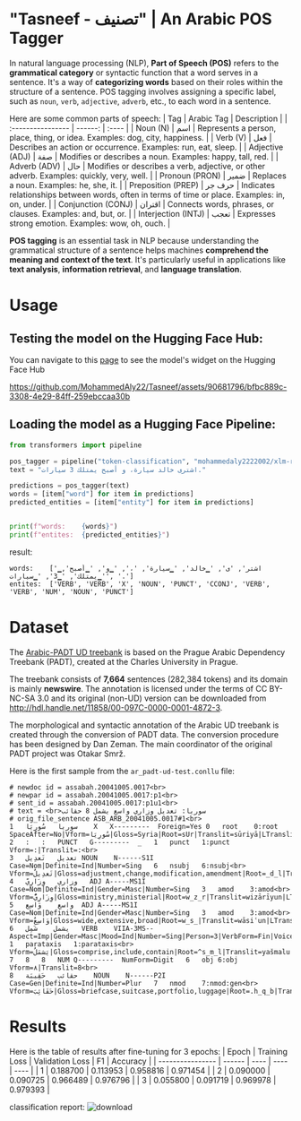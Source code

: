 # "Tasneef - تصنيف" | An Arabic POS Tagger
In natural language processing (NLP), **Part of Speech (POS)** refers to the **grammatical category** or syntactic function that a word serves in a sentence. It's a way of **categorizing words** based on their roles within the structure of a sentence. POS tagging involves assigning a specific label, such as `noun`, `verb`, `adjective`, `adverb`, etc., to each word in a sentence.

Here are some common parts of speech:
| Tag              | Arabic Tag | Description |
| :---------------- | ------: | :---- |
| Noun (N)        |   اسم   | Represents a person, place, thing, or idea. Examples: dog, city, happiness. |
| Verb (V)           |   فعل   | Describes an action or occurrence. Examples: run, eat, sleep. |
| Adjective (ADJ)    |  صفة   | Modifies or describes a noun. Examples: happy, tall, red. |
| Adverb (ADV) |  حال   | Modifies or describes a verb, adjective, or other adverb. Examples: quickly, very, well. |
| Pronoun (PRON) |  ضمير   | Replaces a noun. Examples: he, she, it. |
| Preposition (PREP) |  حرف جر   | Indicates relationships between words, often in terms of time or place. Examples: in, on, under. |
| Conjunction (CONJ) |  اقتران   | Connects words, phrases, or clauses. Examples: and, but, or. |
| Interjection (INTJ) |  تعجب   | Expresses strong emotion. Examples: wow, oh, ouch. |

**POS tagging** is an essential task in NLP because understanding the grammatical structure of a sentence helps machines **comprehend the meaning and context of the text**. It's particularly useful in applications like **text analysis**, **information retrieval**, and **language translation**.

# Usage
## Testing the model on the Hugging Face Hub:
You can navigate to this [page](https://huggingface.co/mohammedaly2222002/xlm-roberta-base-finetuned-ud-arabic) to see the model's widget on the Hugging Face Hub

https://github.com/MohammedAly22/Tasneef/assets/90681796/bfbc889c-3308-4e29-84ff-259ebccaa30b

## Loading the model as a Hugging Face Pipeline:
```python
from transformers import pipeline

pos_tagger = pipeline("token-classification", "mohammedaly2222002/xlm-roberta-base-finetuned-ud-arabic")
text = "اشترى خالد سيارة، و أصبح يمتلك 3 سيارات."

predictions = pos_tagger(text)
words = [item["word"] for item in predictions]
predicted_entities = [item["entity"] for item in predictions]


print(f"words:    {words}")
print(f"entites:  {predicted_entities}")
```

result:
```
words:    ['▁اشتر', 'ى', '▁خالد', '▁سيارة', '،', '▁و', '▁أصبح', '▁يمتلك', '▁3', '▁سيارات', '.']
entites:  ['VERB', 'VERB', 'X', 'NOUN', 'PUNCT', 'CCONJ', 'VERB', 'VERB', 'NUM', 'NOUN', 'PUNCT']
```

# Dataset
The [Arabic-PADT UD treebank](https://github.com/UniversalDependencies/UD_Arabic-PADT) is based on the Prague Arabic Dependency Treebank (PADT), created at the Charles University in Prague.

The treebank consists of **7,664** sentences (282,384 tokens) and its domain is mainly **newswire**. The annotation is licensed under the terms of CC BY-NC-SA 3.0 and its original (non-UD) version can be downloaded from http://hdl.handle.net/11858/00-097C-0000-0001-4872-3.

The morphological and syntactic annotation of the Arabic UD treebank is created through the conversion of PADT data. The conversion procedure has been designed by Dan Zeman. The main coordinator of the original PADT project was Otakar Smrž.

Here is the first sample from the `ar_padt-ud-test.conllu` file:
```
# newdoc id = assabah.20041005.0017<br>
# newpar id = assabah.20041005.0017:p1<br>
# sent_id = assabah.20041005.0017:p1u1<br>
# text = <br>سوريا: تعديل وزاري واسع يشمل 8 حقائب
# orig_file_sentence ASB_ARB_20041005.0017#1<br>
1	سوريا	سُورِيَا	X	X---------	Foreign=Yes	0	root	0:root	SpaceAfter=No|Vform=سُورِيَا|Gloss=Syria|Root=sUr|Translit=sūriyā|LTranslit=sūriyā<br>
2	:	:	PUNCT	G---------	_	1	punct	1:punct	Vform=:|Translit=:<br>
3	تعديل	تَعدِيل	NOUN	N------S1I	Case=Nom|Definite=Ind|Number=Sing	6	nsubj	6:nsubj<br>	Vform=تَعدِيلٌ|Gloss=adjustment,change,modification,amendment|Root=_d_l|Translit=taʿdīlun|LTranslit=tadīl<br>
4	وزاري	وِزَارِيّ	ADJ	A-----MS1I	Case=Nom|Definite=Ind|Gender=Masc|Number=Sing	3	amod	3:amod<br>	Vform=وِزَارِيٌّ|Gloss=ministry,ministerial|Root=w_z_r|Translit=wizārīyun|LTranslit=wizārīy<br>
5	واسع	وَاسِع	ADJ	A-----MS1I	Case=Nom|Definite=Ind|Gender=Masc|Number=Sing	3	amod	3:amod<br>	Vform=وَاسِعٌ|Gloss=wide,extensive,broad|Root=w_s_|Translit=wāsiʿun|LTranslit=wāsi<br>
6	يشمل	شَمِل	VERB	VIIA-3MS--	Aspect=Imp|Gender=Masc|Mood=Ind|Number=Sing|Person=3|VerbForm=Fin|Voice=Act	1	parataxis	1:parataxis<br>	Vform=يَشمَلُ|Gloss=comprise,include,contain|Root=^s_m_l|Translit=yašmalu|LTranslit=šamil<br>
7	8	8	NUM	Q---------	NumForm=Digit	6	obj	6:obj	Vform=٨|Translit=8<br>
8	حقائب	حَقِيبَة	NOUN	N------P2I	Case=Gen|Definite=Ind|Number=Plur	7	nmod	7:nmod:gen<br>	Vform=حَقَائِبَ|Gloss=briefcase,suitcase,portfolio,luggage|Root=.h_q_b|Translit=ḥaqāʾiba|LTranslit=ḥaqībat<br>
```

# Results
Here is the table of results after fine-tuning for 3 epochs:
| Epoch              | Training Loss | Validation Loss | F1 | Accuracy |
| ---------------- | ------ | ---- |  ---- |  ---- |
| 1 | 0.188700 | 0.113953 | 0.958816 | 0.971454 |
| 2 | 0.090000 | 0.090725 | 0.966489 | 0.976796 |
| 3 | 0.055800 | 0.091719 | 0.969978 | 0.979393 |

classification report:
![download](https://github.com/MohammedAly22/Tasneef/assets/90681796/eb9857e7-5bc0-460f-b3d6-ef31c94c68b1)
